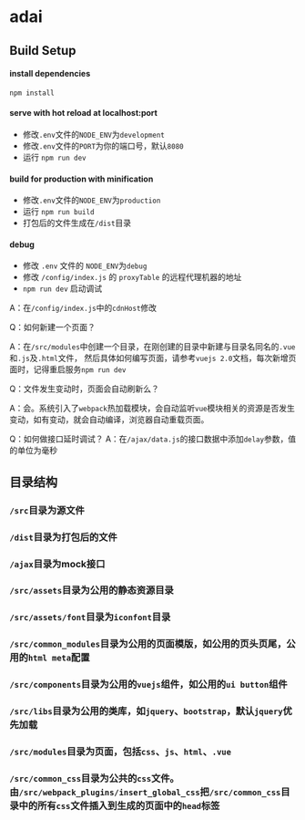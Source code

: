 # adai

## Build Setup

#### install dependencies
`npm install`


#### serve with hot reload at localhost:port
* 修改`.env`文件的`NODE_ENV`为`development`
* 修改`.env`文件的`PORT`为你的端口号，默认`8080`
* 运行 `npm run dev`


#### build for production with minification
* 修改`.env`文件的`NODE_ENV`为`production`
* 运行 `npm run build`
* 打包后的文件生成在`/dist`目录

#### debug
* 修改 `.env` 文件的 `NODE_ENV`为`debug`
* 修改 `/config/index.js` 的 `proxyTable` 的远程代理机器的地址
* `npm run dev` 启动调试


A：在`/config/index.js`中的`cdnHost`修改


Q：如何新建一个页面？

A：在`/src/modules`中创建一个目录，在刚创建的目录中新建与目录名同名的`.vue`和`.js`及`.html`文件，
然后具体如何编写页面，请参考`vuejs 2.0`文档，每次新增页面时，记得重启服务`npm run dev`

Q：文件发生变动时，页面会自动刷新么？

A：会。系统引入了`webpack`热加载模块，会自动监听`vue`模块相关的资源是否发生变动，如有变动，就会自动编译，浏览器自动重载页面。

Q：如何做接口延时调试？
A：在`/ajax/data.js`的接口数据中添加`delay`参数，值的单位为毫秒

## 目录结构

### `/src`目录为源文件
### `/dist`目录为打包后的文件
### `/ajax`目录为mock接口
### `/src/assets`目录为公用的静态资源目录
### `/src/assets/font`目录为`iconfont`目录
### `/src/common_modules`目录为公用的页面模版，如公用的页头页尾，公用的`html meta`配置
### `/src/components`目录为公用的`vuejs`组件，如公用的`ui button`组件
### `/src/libs`目录为公用的类库，如`jquery`、`bootstrap`，默认`jquery`优先加载
### `/src/modules`目录为页面，包括`css`、`js`、`html`、`.vue`
### `/src/common_css`目录为公共的`css`文件。由`/src/webpack_plugins/insert_global_css`把`/src/common_css`目录中的所有`css`文件插入到生成的页面中的`head`标签

